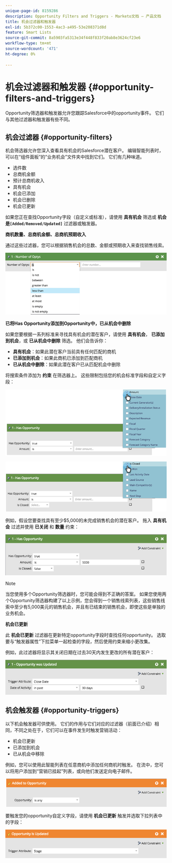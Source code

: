 ```yaml
---
unique-page-id: 8159286
description: Opportunity Filters and Triggers - Marketo文档 — 产品文档
title: 机会过滤器和触发器
exl-id: 5b372c00-1553-4ac3-a495-53e208371d8d
feature: Smart Lists
source-git-commit: 8a5903fa5313e34f448f833f20ab8e3624cf23e6
workflow-type: tm+mt
source-wordcount: '471'
ht-degree: 0%

---
```


# 机会过滤器和触发器 {#opportunity-filters-and-triggers}

Opportunity筛选器和触发器允许您跟踪Salesforce中的opportunity事件。 它们与其他过滤器和触发器有些不同。

## 机会过滤器 {#opportunity-filters}

机会筛选器允许您深入查看具有机会的Salesforce潜在客户。 编辑智能列表时，可以在“组件面板”的“业务机会”文件夹中找到它们。 它们有几种味道。

* 选件数
* 总商机金额
* 预计总商机收入
* 具有机会
* 机会已添加
* 机会已删除
* 机会已更新

如果您正在查找Opportunity字段（自定义或标准），请使用 **具有机会** 筛选或 **机会是`[Added/Removed/Updated]`** 过滤器或触发器。

**商机数量、总商机金额、总商机预期收入**

通过这些过滤器，您可以根据销售机会的总数、金额或预期收入来查找销售线索。

![](assets/image2015-6-11-12-3a29-3a34.png)

**已将Has Opportunity添加到Opportunity中，已从机会中删除**

如果您要根据一系列标准来寻找具有机会的潜在客户，请使用 **具有机会**， **已添加到机会**，或 **已从机会中删除** 筛选。 他们会告诉你：

* **具有机会**：如果此潜在客户当前具有任何匹配的商机
* **已添加到机会**：如果此商机已添加到匹配商机
* **已从机会中删除**：如果此潜在客户已从匹配机会中删除

将搜索条件添加为 **约束** 在筛选器上。 这些限制包括您的机会标准字段和自定义字段：

![](assets/image2015-6-11-12-3a31-3a0.png)

![](assets/image2015-6-11-12-3a31-3a46.png)

例如，假设您要查找具有至少$5,000的未完成销售机会的潜在客户。 拖入 **具有机会** 过滤并使用 **已关闭** 和 **数量** 约束：

![](assets/image2015-6-11-12-3a32-3a0.png)

>[!NOTE]
>
>当您使用多个Opportunity筛选器时，您可能会得到不正确的答案。 如果您使用两个Opportunity筛选器构建了以上示例，您会得到一个销售线索列表，这些销售线索中至少有5,000美元的销售机会，并且有已结束的销售机会，即使这些是单独的业务机会。

**机会已更新**

此 **机会已更新** 过滤器在更新特定opportunity字段时查找任何opportunity。 选取要与“触发器属性”下拉菜单一起检查的字段，然后使用约束来缩小更改集。

例如，此过滤器将显示其关闭日期在过去30天内发生更改的所有潜在客户：

![](assets/image2015-6-11-12-3a33-3a7.png)

## 机会触发器 {#opportunity-triggers}

以下机会触发器可供使用。 它们的作用与它们对应的过滤器（前面已介绍）相同，不同之处在于，它们可以在事件发生时触发营销活动：

* 机会已更新
* 已添加到机会
* 已从机会中移除

例如，您可以使用此智能列表在任意商机中添加任何商机时触发。 在流中，您可以将用户添加到“营销已挂起”列表，或向他们发送定向电子邮件。

![](assets/image2015-6-11-12-3a33-3a48.png)

要触发您的opportunity自定义字段，请使用 **机会已更新** 触发并选取下拉列表中的字段：

![](assets/image2015-6-11-12-3a33-3a34.png)
